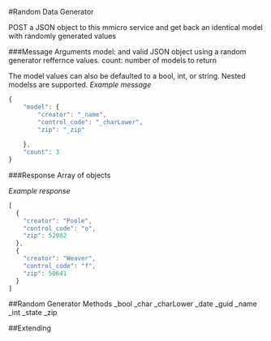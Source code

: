#Random Data Generator

POST a JSON object to this mmicro service and get back an identical model with randomly generated values

###Message Arguments
model: and valid JSON object using a random generator reffernce values.
count: number of models to return

The model values can also be defaulted to a bool, int, or string. Nested modelss are supported.
*Example message*
```javascript
{
    "model": {
        "creator": "_name",
        "control_code": "_charLower",
        "zip": "_zip"
        
    },
    "count": 3
}
```

###Response
Array of objects

*Example response*
```javascript
[
  {
    "creator": "Poole",
    "control_code": "o",
    "zip": 52982
  },
  {
    "creator": "Weaver",
    "control_code": "f",
    "zip": 50641
  }
]
```

##Random Generator Methods
_bool
_char
_charLower
_date
_guid
_name
_int
_state
_zip

##Extending 
